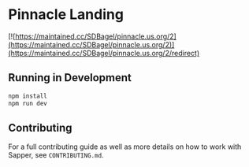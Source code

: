 # Pinnacle Landing

[![https://maintained.cc/SDBagel/pinnacle.us.org/2](https://maintained.cc/SDBagel/pinnacle.us.org/2)](https://maintained.cc/SDBagel/pinnacle.us.org/2/redirect)

## Running in Development

```bash
npm install
npm run dev
```

## Contributing

For a full contributing guide as well as more details on how to work with Sapper, see `CONTRIBUTING.md`.